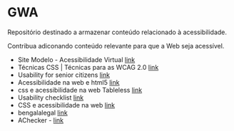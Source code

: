 GWA
===

Repositório destinado a armazenar conteúdo relacionado à acessibilidade.

Contribua adiconando conteúdo relevante para que a Web seja acessível.

- Site Modelo - Acessibilidade Virtual [link](http://acessibilidade.bento.ifrs.edu.br/#txtBuscar)
- Técnicas CSS | Técnicas para as WCAG 2.0 [link](http://www.acessibilidade.gov.pt/w3/TR/WCAG20-TECHS/css.html)
- Usability for senior citizens [link](http://www.nngroup.com/articles/usability-for-senior-citizens/)
- Acessibilidade na web e html5 [link](http://issuu.com/dora-estevao/docs/acessibilidade_na_web_e_html5)
- css e acessibilidade na web Tableless [link](http://tableless.com.br/css-e-acessibilidade-na-web/#.UbYJQ0DVBsm)
- Usability checklist [link](http://userium.com/)
- CSS e acessibilidade na web [link](http://blog.w3c.br/css-e-acessibilidade-na-web/)
- bengalalegal [link](http://www.bengalalegal.com/)
- AChecker - [link](http://www.youtube.com/watch?v=jtNyF7KuOk8&feature=youtu.be)
